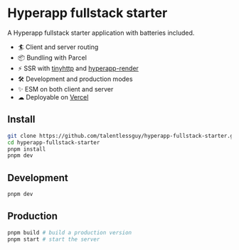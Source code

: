 # Hyperapp fullstack starter

A Hyperapp fullstack starter application with batteries included.

- 🏄 Client and server routing
- 📦 Bundling with Parcel
- ⚡ SSR with [tinyhttp](tinyhttp.v1rtl.site/) and [hyperapp-render](https://github.com/kriasoft/hyperapp-render)
- 🛠️ Development and production modes
- ✨ ESM on both client and server
- ☁ Deployable on [Vercel](https://vercel.com)

## Install

```sh
git clone https://github.com/talentlessguy/hyperapp-fullstack-starter.git
cd hyperapp-fullstack-starter
pnpm install
pnpm dev
```

## Development

```sh
pnpm dev
```

## Production

```sh
pnpm build # build a production version
pnpm start # start the server
```
